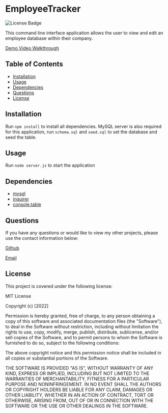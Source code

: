 # EmployeeTracker
![License Badge](https://img.shields.io/badge/License-MIT-informational?logoColor=white&color=1CA2F1)

This command line interface application allows the user to view and edit an employee database within their company. 

<a href="https://drive.google.com/file/d/1sSYr1uJa2AGRzgQINKx8EsoeWwoHGBvP/view">Demo Video Walkthrough</a>

## Table of Contents
  - [Installation](#installation)
  - [Usage](#usage)
  - [Dependencies](#dependencies)
  - [Questions](#questions)
  - [License](#license)
 
## Installation
Run ```npm install``` to install all dependencies. MySQL server is also required for this application, run ```schema.sql``` and ```seed.sql``` to set the database and seed the table.  

## Usage
Run ```node server.js``` to start the application

## Dependencies
- [mysql](https://www.npmjs.com/package/mysql)
- [inquirer](https://www.npmjs.com/package/inquirer)
- [console.table](https://www.npmjs.com/package/console.table) 

## Questions
If you have any questions or would like to view my other projects, please use the contact information below:

<a href="https://github.com/parisa-ostovari">Github</a>

<a href="mailto:parisaostovari@gmail.com">Email</a> 

## License
This project is covered under the following license:

MIT License

Copyright (c) [2022]

Permission is hereby granted, free of charge, to any person obtaining a copy
of this software and associated documentation files (the "Software"), to deal
in the Software without restriction, including without limitation the rights
to use, copy, modify, merge, publish, distribute, sublicense, and/or sell
copies of the Software, and to permit persons to whom the Software is
furnished to do so, subject to the following conditions:

The above copyright notice and this permission notice shall be included in all
copies or substantial portions of the Software.

THE SOFTWARE IS PROVIDED "AS IS", WITHOUT WARRANTY OF ANY KIND, EXPRESS OR
IMPLIED, INCLUDING BUT NOT LIMITED TO THE WARRANTIES OF MERCHANTABILITY,
FITNESS FOR A PARTICULAR PURPOSE AND NONINFRINGEMENT. IN NO EVENT SHALL THE
AUTHORS OR COPYRIGHT HOLDERS BE LIABLE FOR ANY CLAIM, DAMAGES OR OTHER
LIABILITY, WHETHER IN AN ACTION OF CONTRACT, TORT OR OTHERWISE, ARISING FROM,
OUT OF OR IN CONNECTION WITH THE SOFTWARE OR THE USE OR OTHER DEALINGS IN THE
SOFTWARE.